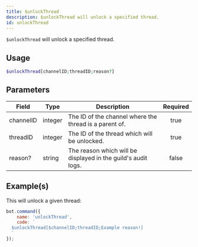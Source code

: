 ```yaml
---
title: $unlockThread
description: $unlockThread will unlock a specified thread.
id: unlockThread
---
```


`$unlockThread` will unlock a specified thread.

## Usage

```php
$unlockThread[channelID;threadID;reason?]
```

## Parameters

| Field     | Type    | Description                                                   | Required |
| --------- | ------- | ------------------------------------------------------------- | :------: |
| channelID | integer | The ID of the channel where the thread is a parent of.        |   true   |
| threadID  | integer | The ID of the thread which will be unlocked.                    |   true   |
| reason?   | string  | The reason which will be displayed in the guild's audit logs. |  false   |

## Example(s)

This will unlock a given thread:

```javascript
bot.command({
    name: 'unlockThread',
    code: `
  $unlockThread[$channelID;threadID;Example reason!]
  `
});
```
